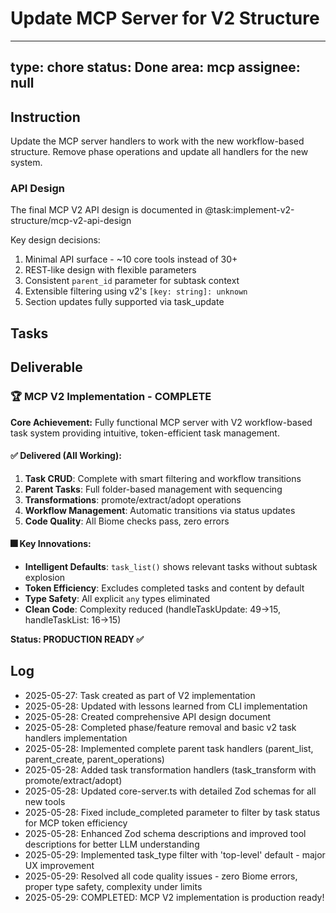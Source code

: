 # Update MCP Server for V2 Structure

---
type: chore
status: Done
area: mcp
assignee: null
---


## Instruction
Update the MCP server handlers to work with the new workflow-based structure. Remove phase operations and update all handlers for the new system.

### API Design
The final MCP V2 API design is documented in @task:implement-v2-structure/mcp-v2-api-design

Key design decisions:
1. Minimal API surface - ~10 core tools instead of 30+
2. REST-like design with flexible parameters
3. Consistent `parent_id` parameter for subtask context
4. Extensible filtering using v2's `[key: string]: unknown`
5. Section updates fully supported via task_update

## Tasks

## Deliverable
### 🏆 MCP V2 Implementation - COMPLETE

**Core Achievement:** Fully functional MCP server with V2 workflow-based task system providing intuitive, token-efficient task management.

#### ✅ Delivered (All Working):

1. **Task CRUD**: Complete with smart filtering and workflow transitions
2. **Parent Tasks**: Full folder-based management with sequencing
3. **Transformations**: promote/extract/adopt operations
4. **Workflow Management**: Automatic transitions via status updates
5. **Code Quality**: All Biome checks pass, zero errors

#### 🎆 Key Innovations:
- **Intelligent Defaults**: `task_list()` shows relevant tasks without subtask explosion
- **Token Efficiency**: Excludes completed tasks and content by default
- **Type Safety**: All explicit `any` types eliminated
- **Clean Code**: Complexity reduced (handleTaskUpdate: 49→15, handleTaskList: 16→15)

**Status: PRODUCTION READY ✅**

## Log
- 2025-05-27: Task created as part of V2 implementation
- 2025-05-28: Updated with lessons learned from CLI implementation
- 2025-05-28: Created comprehensive API design document
- 2025-05-28: Completed phase/feature removal and basic v2 task handlers implementation
- 2025-05-28: Implemented complete parent task handlers (parent_list, parent_create, parent_operations)
- 2025-05-28: Added task transformation handlers (task_transform with promote/extract/adopt)
- 2025-05-28: Updated core-server.ts with detailed Zod schemas for all new tools
- 2025-05-28: Fixed include_completed parameter to filter by task status for MCP token efficiency
- 2025-05-28: Enhanced Zod schema descriptions and improved tool descriptions for better LLM understanding
- 2025-05-29: Implemented task_type filter with 'top-level' default - major UX improvement
- 2025-05-29: Resolved all code quality issues - zero Biome errors, proper type safety, complexity under limits
- 2025-05-29: COMPLETED: MCP V2 implementation is production ready!